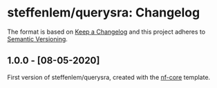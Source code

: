 # steffenlem/querysra: Changelog

The format is based on [Keep a Changelog](http://keepachangelog.com/en/1.0.0/)
and this project adheres to [Semantic Versioning](http://semver.org/spec/v2.0.0.html).

## 1.0.0 - [08-05-2020]

First version of steffenlem/querysra, created with the [nf-core](http://nf-co.re/) template.


